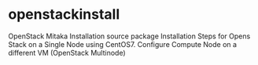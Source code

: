 # openstackinstall
OpenStack Mitaka Installation source package
Installation Steps for Opens Stack on a Single Node using CentOS7.
Configure Compute Node on a different VM (OpenStack Multinode)
